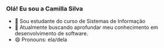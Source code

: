 ### Olá! Eu sou a Camilla Silva

- 🔭 Sou estudante do curso de Sistemas de Informação
- 🌱 Atualmente buscando aprofundar meu conhecimento em desenvolvimento de software.
- 😄 Pronouns: ela/dela

